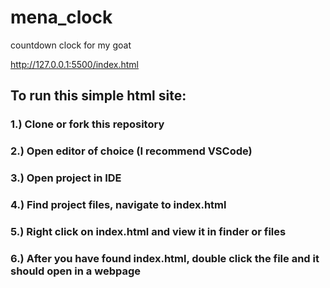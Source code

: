 # mena_clock
countdown clock for my goat


http://127.0.0.1:5500/index.html 

## To run this simple html site:

### 1.) Clone or fork this repository
### 2.) Open editor of choice (I recommend VSCode)
### 3.) Open project in IDE
### 4.) Find project files, navigate to index.html
### 5.) Right click on index.html and view it in finder or files
### 6.) After you have found index.html, double click the file and it should open in a webpage
